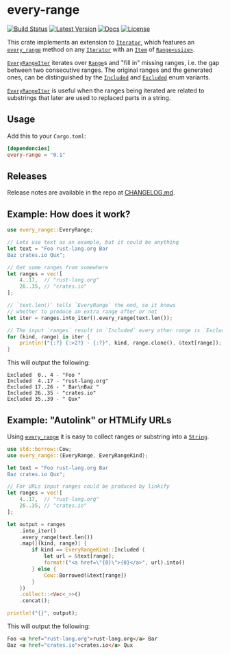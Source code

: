 # every-range

[![Build Status](https://travis-ci.org/vallentin/every-range.svg?branch=master)](https://travis-ci.org/vallentin/every-range)
[![Latest Version](https://img.shields.io/crates/v/every-range.svg)](https://crates.io/crates/every-range)
[![Docs](https://docs.rs/every-range/badge.svg)](https://docs.rs/every-range)
[![License](https://img.shields.io/github/license/vallentin/every-range.svg)](https://github.com/vallentin/every-range)

This crate implements an extension to [`Iterator`],
which features an [`every_range`] method
on any [`Iterator`] with an [`Item`] of [`Range<usize>`].

[`every_range`]: https://docs.rs/every-range/*/every_range/trait.EveryRange.html#method.every_range

[`Iterator`]: https://doc.rust-lang.org/stable/std/iter/trait.Iterator.html
[`Item`]: https://doc.rust-lang.org/stable/std/iter/trait.Iterator.html#associatedtype.Item

[`Range`]: https://doc.rust-lang.org/stable/std/ops/struct.Range.html
[`Range<usize>`]: https://doc.rust-lang.org/stable/std/ops/struct.Range.html

[`EveryRangeIter`] iterates over [`Range`]s and "fill in"
missing ranges, i.e. the gap between two consecutive ranges.
The original ranges and the generated ones,
can be distinguished by the [`Included`] and
[`Excluded`] enum variants.

[`EveryRangeIter`]: https://docs.rs/every-range/*/every_range/struct.EveryRangeIter.html
[`Included`]: https://docs.rs/every-range/*/every_range/enum.EveryRangeKind.html#variant.Included
[`Excluded`]: https://docs.rs/every-range/*/every_range/enum.EveryRangeKind.html#variant.Excluded

[`EveryRangeIter`] is useful when the ranges being iterated
are related to substrings that later are used to replaced
parts in a string.

## Usage

Add this to your `Cargo.toml`:

```toml
[dependencies]
every-range = "0.1"
```

## Releases

Release notes are available in the repo at [CHANGELOG.md].

[CHANGELOG.md]: CHANGELOG.md

## Example: How does it work?

```rust
use every_range::EveryRange;

// Lets use text as an example, but it could be anything
let text = "Foo rust-lang.org Bar
Baz crates.io Qux";

// Get some ranges from somewhere
let ranges = vec![
    4..17,  // "rust-lang.org"
    26..35, // "crates.io"
];

// `text.len()` tells `EveryRange` the end, so it knows
// whether to produce an extra range after or not
let iter = ranges.into_iter().every_range(text.len());

// The input `ranges` result in `Included` every other range is `Excluded`
for (kind, range) in iter {
    println!("{:?} {:>2?} - {:?}", kind, range.clone(), &text[range]);
}
```

This will output the following:

```text
Excluded  0.. 4 - "Foo "
Included  4..17 - "rust-lang.org"
Excluded 17..26 - " Bar\nBaz "
Included 26..35 - "crates.io"
Excluded 35..39 - " Qux"
```

## Example: "Autolink" or HTMLify URLs

Using [`every_range`] it is easy to collect ranges or
substring into a [`String`].

[`String`]: https://doc.rust-lang.org/stable/std/string/struct.String.html

```rust
use std::borrow::Cow;
use every_range::{EveryRange, EveryRangeKind};

let text = "Foo rust-lang.org Bar
Baz crates.io Qux";

// For URLs input ranges could be produced by linkify
let ranges = vec![
    4..17,  // "rust-lang.org"
    26..35, // "crates.io"
];

let output = ranges
    .into_iter()
    .every_range(text.len())
    .map(|(kind, range)| {
        if kind == EveryRangeKind::Included {
            let url = &text[range];
            format!("<a href=\"{0}\">{0}</a>", url).into()
        } else {
            Cow::Borrowed(&text[range])
        }
    })
    .collect::<Vec<_>>()
    .concat();

println!("{}", output);
```

This will output the following:

```html
Foo <a href="rust-lang.org">rust-lang.org</a> Bar
Baz <a href="crates.io">crates.io</a> Qux
```

